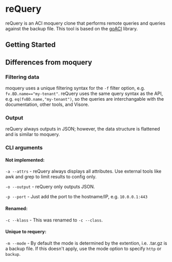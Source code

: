 # reQuery
reQuery is an ACI moquery clone that performs remote queries and queries against the backup file. This tool is based on the [goACI](https://github.com/brightpuddle/goaci) library.


## Getting Started

## Differences from moquery

### Filtering data
moquery uses a unique filtering syntax for the `-f` filter option, e.g. `fv.BD.name=="my-tenant"`. reQuery uses the same query syntax as the API, e.g. `eq(fvBD.name,"my-tenant")`, so the queries are interchangable with the documentation, other tools, and Visore.

### Output
reQuery always outputs in JSON; however, the data structure is flattened and is similar to moquery.

### CLI arguments

#### Not implemented:

`-a --attrs` - reQuery always displays all attributes. Use external tools like awk and grep to limit results to config only.

`-o --output` - reQuery only outputs JSON.

`-p --port` - Just add the port to the hostname/IP, e.g. `10.0.0.1:443`

#### Renamed:
`-c --klass` - This was renamed to `-c --class`.


#### Unique to requery:
`-m --mode` - By default the mode is determined by the extention, i.e. .tar.gz is a backup file. If this doesn't apply, use the mode option to specify `http` or `backup`.
